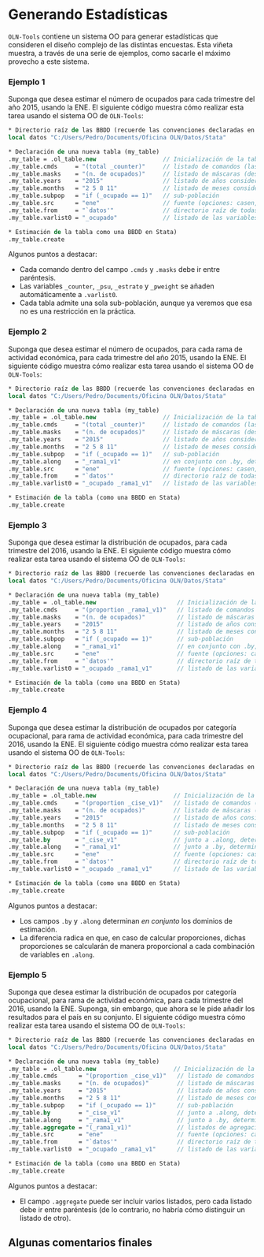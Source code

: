 Generando Estadísticas
======================

``OLN-Tools`` contiene un sistema OO para generar estadísticas que consideren el diseño complejo de las distintas encuestas. Esta viñeta muestra, a través de una serie de ejemplos, como sacarle el máximo provecho a este sistema.

### Ejemplo 1

Suponga que desea estimar el número de ocupados para cada trimestre del año 2015, usando la ENE. El siguiente código muestra cómo realizar esta tarea usando el sistema OO de ``OLN-Tools``:

```stata
* Directorio raíz de las BBDD (recuerde las convenciones declaradas en README.md)
local datos "C:/Users/Pedro/Documents/Oficina OLN/Datos/Stata"

* Declaración de una nueva tabla (my_table)
.my_table = .ol_table.new                   // Inicialización de la tabla
.my_table.cmds     = "(total _counter)"     // listado de comandos (las opciones se capturan en otros campos)
.my_table.masks    = "(n. de ocupados)"     // listado de máscaras (describen los comandos)
.my_table.years    = "2015"                 // listado de años considerados
.my_table.months   = "2 5 8 11"             // listado de meses considerados
.my_table.subpop   = "if (_ocupado == 1)"   // sub-población
.my_table.src      = "ene"                  // fuente (opciones: casen, ene, esi, pib, sii)
.my_table.from     = "`datos'"              // directorio raíz de todas las bbdd
.my_table.varlist0 = "_ocupado"             // listado de las variables consideradas para esta tabla

* Estimación de la tabla como una BBDD en Stata)
.my_table.create
```

Algunos puntos a destacar:
* Cada comando dentro del campo ``.cmds`` y ``.masks`` debe ir entre paréntesis. 
* Las variables ``_counter``, ``_psu``, ``_estrato`` y ``_pweight`` se añaden automáticamente a ``.varlist0``.
* Cada tabla admite una sola sub-población, aunque ya veremos que esa no es una restricción en la práctica.

### Ejemplo 2

Suponga que desea estimar el número de ocupados, para cada rama de actividad económica, para cada trimestre del año 2015, usando la ENE. El siguiente código muestra cómo realizar esta tarea usando el sistema OO de ``OLN-Tools``:

```stata
* Directorio raíz de las BBDD (recuerde las convenciones declaradas en README.md)
local datos "C:/Users/Pedro/Documents/Oficina OLN/Datos/Stata"

* Declaración de una nueva tabla (my_table)
.my_table = .ol_table.new                   // Inicialización de la tabla
.my_table.cmds     = "(total _counter)"     // listado de comandos (las opciones se capturan en otros campos)
.my_table.masks    = "(n. de ocupados)"     // listado de máscaras (describen los comandos)
.my_table.years    = "2015"                 // listado de años considerados
.my_table.months   = "2 5 8 11"             // listado de meses considerados
.my_table.subpop   = "if (_ocupado == 1)"   // sub-población
.my_table.along    = "_rama1_v1"            // en conjunto con .by, determina los dominios de estimación
.my_table.src      = "ene"                  // fuente (opciones: casen, ene, esi, pib, sii)
.my_table.from     = "`datos'"              // directorio raíz de todas las bbdd
.my_table.varlist0 = "_ocupado _rama1_v1"   // listado de las variables consideradas para esta tabla

* Estimación de la tabla (como una BBDD en Stata)
.my_table.create
```

### Ejemplo 3

Suponga que desea estimar la distribución de ocupados, para cada trimestre del 2016, usando la ENE. El siguiente código muestra cómo realizar esta tarea usando el sistema OO de ``OLN-Tools``:

```stata
* Directorio raíz de las BBDD (recuerde las convenciones declaradas en README.md)
local datos "C:/Users/Pedro/Documents/Oficina OLN/Datos/Stata"

* Declaración de una nueva tabla (my_table)
.my_table = .ol_table.new                       // Inicialización de la tabla
.my_table.cmds     = "(proportion _rama1_v1)"   // listado de comandos (las opciones se capturan en otros campos)
.my_table.masks    = "(n. de ocupados)"         // listado de máscaras (describen los comandos)
.my_table.years    = "2015"                     // listado de años considerados
.my_table.months   = "2 5 8 11"                 // listado de meses considerados
.my_table.subpop   = "if (_ocupado == 1)"       // sub-población
.my_table.along    = "_rama1_v1"                // en conjunto con .by, determina los dominios de estimación
.my_table.src      = "ene"                      // fuente (opciones: casen, ene, esi, pib, sii)
.my_table.from     = "`datos'"                  // directorio raíz de todas las bbdd
.my_table.varlist0 = "_ocupado _rama1_v1"       // listado de las variables consideradas para esta tabla

* Estimación de la tabla (como una BBDD en Stata)
.my_table.create
```

### Ejemplo 4

Suponga que desea estimar la distribución de ocupados por categoría ocupacional, para rama de actividad económica, para cada trimestre del 2016, usando la ENE. El siguiente código muestra cómo realizar esta tarea usando el sistema OO de ``OLN-Tools``:

```stata
* Directorio raíz de las BBDD (recuerde las convenciones declaradas en README.md)
local datos "C:/Users/Pedro/Documents/Oficina OLN/Datos/Stata"

* Declaración de una nueva tabla (my_table)
.my_table = .ol_table.new                      // Inicialización de la tabla
.my_table.cmds     = "(proportion _cise_v1)"   // listado de comandos (las opciones se capturan en otros campos)
.my_table.masks    = "(n. de ocupados)"        // listado de máscaras (describen los comandos)
.my_table.years    = "2015"                    // listado de años considerados
.my_table.months   = "2 5 8 11"                // listado de meses considerados
.my_table.subpop   = "if (_ocupado == 1)"      // sub-población
.my_table.by       = "_cise_v1"                // junto a .along, determina los dominios de estimación
.my_table.along    = "_rama1_v1"               // junto a .by, determina los dominios de estimación
.my_table.src      = "ene"                     // fuente (opciones: casen, ene, esi, pib, sii)
.my_table.from     = "`datos'"                 // directorio raíz de todas las bbdd
.my_table.varlist0 = "_ocupado _rama1_v1"      // listado de las variables consideradas para esta tabla

* Estimación de la tabla (como una BBDD en Stata)
.my_table.create
```

Algunos puntos a destacar:
* Los campos ``.by`` y ``.along`` determinan *en conjunto* los dominios de estimación.
* La diferencia radica en que, en caso de calcular proporciones, dichas proporciones se calcularán de manera proporcional a cada combinación de variables en ``.along``.

### Ejemplo 5

Suponga que desea estimar la distribución de ocupados por categoría ocupacional, para rama de actividad económica, para cada trimestre del 2016, usando la ENE. Suponga, sin embargo, que ahora se le pide añadir los resultados para el país en su conjunto. El siguiente código muestra cómo realizar esta tarea usando el sistema OO de ``OLN-Tools``:

```stata
* Directorio raíz de las BBDD (recuerde las convenciones declaradas en README.md)
local datos "C:/Users/Pedro/Documents/Oficina OLN/Datos/Stata"

* Declaración de una nueva tabla (my_table)
.my_table = .ol_table.new                      // Inicialización de la tabla
.my_table.cmds      = "(proportion _cise_v1)"   // listado de comandos (las opciones se capturan en otros campos)
.my_table.masks     = "(n. de ocupados)"        // listado de máscaras (describen los comandos)
.my_table.years     = "2015"                    // listado de años considerados
.my_table.months    = "2 5 8 11"                // listado de meses considerados
.my_table.subpop    = "if (_ocupado == 1)"      // sub-población
.my_table.by        = "_cise_v1"                // junto a .along, determina los dominios de estimación
.my_table.along     = "_rama1_v1"               // junto a .by, determina los dominios de estimación
.my_table.aggregate = "(_rama1_v1)"             // listados de agregaciones
.my_table.src       = "ene"                     // fuente (opciones: casen, ene, esi, pib, sii)
.my_table.from      = "`datos'"                 // directorio raíz de todas las bbdd
.my_table.varlist0  = "_ocupado _rama1_v1"      // listado de las variables consideradas para esta tabla

* Estimación de la tabla (como una BBDD en Stata)
.my_table.create
```

Algunos puntos a destacar:
* El campo ``.aggregate`` puede ser incluir varios listados, pero cada listado debe ir entre paréntesis (de lo contrario, no habría cómo distinguir un listado de otro).

## Algunas comentarios finales
